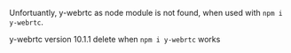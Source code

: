 Unfortuantly,
y-webrtc as node module is not found, when used with `npm i y-webrtc`. 

y-webrtc version 10.1.1
delete when `npm i y-webrtc` works
